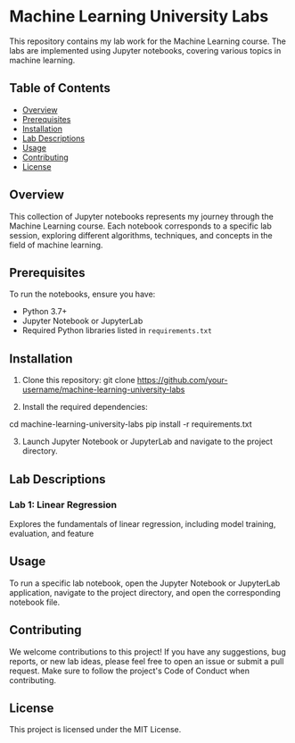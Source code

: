 # Machine Learning University Labs

This repository contains my lab work for the Machine Learning course. The labs are implemented using Jupyter notebooks, covering various topics in machine learning.

## Table of Contents
- [Overview](#overview)
- [Prerequisites](#prerequisites)
- [Installation](#installation)
- [Lab Descriptions](#lab-descriptions)
- [Usage](#usage)
- [Contributing](#contributing)
- [License](#license)

## Overview

This collection of Jupyter notebooks represents my journey through the Machine Learning course. Each notebook corresponds to a specific lab session, exploring different algorithms, techniques, and concepts in the field of machine learning.

## Prerequisites

To run the notebooks, ensure you have:

- Python 3.7+
- Jupyter Notebook or JupyterLab
- Required Python libraries listed in `requirements.txt`

## Installation

1. Clone this repository:
git clone https://github.com/your-username/machine-learning-university-labs


2. Install the required dependencies:

cd machine-learning-university-labs
pip install -r requirements.txt


3. Launch Jupyter Notebook or JupyterLab and navigate to the project directory.

## Lab Descriptions

### Lab 1: Linear Regression
Explores the fundamentals of linear regression, including model training, evaluation, and feature 

## Usage

To run a specific lab notebook, open the Jupyter Notebook or JupyterLab application, navigate to the project directory, and open the corresponding notebook file.

## Contributing

We welcome contributions to this project! If you have any suggestions, bug reports, or new lab ideas, please feel free to open an issue or submit a pull request. Make sure to follow the project's Code of Conduct when contributing.

## License

This project is licensed under the MIT License.